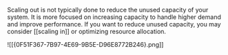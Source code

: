 Scaling out is not typically done to reduce the unused capacity of your system. It is more focused on increasing capacity to handle higher demand and improve performance. If you want to reduce unused capacity, you may consider [[scaling in]] or optimizing resource allocation.

![[{0F51F367-7B97-4E69-9B5E-D96E8772B246}.png]]